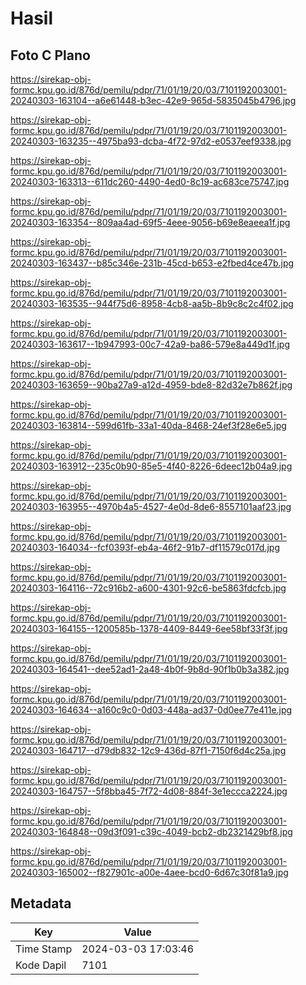 # Hasil

## Foto C Plano

https://sirekap-obj-formc.kpu.go.id/876d/pemilu/pdpr/71/01/19/20/03/7101192003001-20240303-163104--a6e61448-b3ec-42e9-965d-5835045b4796.jpg

https://sirekap-obj-formc.kpu.go.id/876d/pemilu/pdpr/71/01/19/20/03/7101192003001-20240303-163235--4975ba93-dcba-4f72-97d2-e0537eef9338.jpg

https://sirekap-obj-formc.kpu.go.id/876d/pemilu/pdpr/71/01/19/20/03/7101192003001-20240303-163313--611dc260-4490-4ed0-8c19-ac683ce75747.jpg

https://sirekap-obj-formc.kpu.go.id/876d/pemilu/pdpr/71/01/19/20/03/7101192003001-20240303-163354--809aa4ad-69f5-4eee-9056-b69e8eaeea1f.jpg

https://sirekap-obj-formc.kpu.go.id/876d/pemilu/pdpr/71/01/19/20/03/7101192003001-20240303-163437--b85c346e-231b-45cd-b653-e2fbed4ce47b.jpg

https://sirekap-obj-formc.kpu.go.id/876d/pemilu/pdpr/71/01/19/20/03/7101192003001-20240303-163535--944f75d6-8958-4cb8-aa5b-8b9c8c2c4f02.jpg

https://sirekap-obj-formc.kpu.go.id/876d/pemilu/pdpr/71/01/19/20/03/7101192003001-20240303-163617--1b947993-00c7-42a9-ba86-579e8a449d1f.jpg

https://sirekap-obj-formc.kpu.go.id/876d/pemilu/pdpr/71/01/19/20/03/7101192003001-20240303-163659--90ba27a9-a12d-4959-bde8-82d32e7b862f.jpg

https://sirekap-obj-formc.kpu.go.id/876d/pemilu/pdpr/71/01/19/20/03/7101192003001-20240303-163814--599d61fb-33a1-40da-8468-24ef3f28e6e5.jpg

https://sirekap-obj-formc.kpu.go.id/876d/pemilu/pdpr/71/01/19/20/03/7101192003001-20240303-163912--235c0b90-85e5-4f40-8226-6deec12b04a9.jpg

https://sirekap-obj-formc.kpu.go.id/876d/pemilu/pdpr/71/01/19/20/03/7101192003001-20240303-163955--4970b4a5-4527-4e0d-8de6-8557101aaf23.jpg

https://sirekap-obj-formc.kpu.go.id/876d/pemilu/pdpr/71/01/19/20/03/7101192003001-20240303-164034--fcf0393f-eb4a-46f2-91b7-df11579c017d.jpg

https://sirekap-obj-formc.kpu.go.id/876d/pemilu/pdpr/71/01/19/20/03/7101192003001-20240303-164116--72c916b2-a600-4301-92c6-be5863fdcfcb.jpg

https://sirekap-obj-formc.kpu.go.id/876d/pemilu/pdpr/71/01/19/20/03/7101192003001-20240303-164155--1200585b-1378-4409-8449-6ee58bf33f3f.jpg

https://sirekap-obj-formc.kpu.go.id/876d/pemilu/pdpr/71/01/19/20/03/7101192003001-20240303-164541--dee52ad1-2a48-4b0f-9b8d-90f1b0b3a382.jpg

https://sirekap-obj-formc.kpu.go.id/876d/pemilu/pdpr/71/01/19/20/03/7101192003001-20240303-164634--a160c9c0-0d03-448a-ad37-0d0ee77e411e.jpg

https://sirekap-obj-formc.kpu.go.id/876d/pemilu/pdpr/71/01/19/20/03/7101192003001-20240303-164717--d79db832-12c9-436d-87f1-7150f6d4c25a.jpg

https://sirekap-obj-formc.kpu.go.id/876d/pemilu/pdpr/71/01/19/20/03/7101192003001-20240303-164757--5f8bba45-7f72-4d08-884f-3e1eccca2224.jpg

https://sirekap-obj-formc.kpu.go.id/876d/pemilu/pdpr/71/01/19/20/03/7101192003001-20240303-164848--09d3f091-c39c-4049-bcb2-db2321429bf8.jpg

https://sirekap-obj-formc.kpu.go.id/876d/pemilu/pdpr/71/01/19/20/03/7101192003001-20240303-165002--f827901c-a00e-4aee-bcd0-6d67c30f81a9.jpg


## Metadata

| Key        | Value               |
| ---------- | ------------------- |
| Time Stamp | 2024-03-03 17:03:46 |
| Kode Dapil | 7101                |



